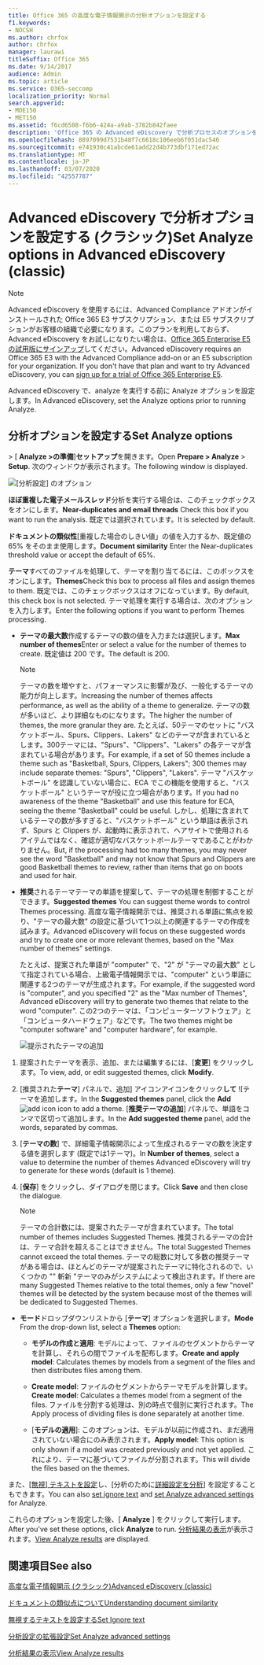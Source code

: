 ```yaml
---
title: Office 365 の高度な電子情報開示の分析オプションを設定する
f1.keywords:
- NOCSH
ms.author: chrfox
author: chrfox
manager: laurawi
titleSuffix: Office 365
ms.date: 9/14/2017
audience: Admin
ms.topic: article
ms.service: O365-seccomp
localization_priority: Normal
search.appverid:
- MOE150
- MET150
ms.assetid: f6cd6588-f6b6-424a-a9ab-3782b842faee
description: 'Office 365 の Advanced eDiscovery で分析プロセスのオプションを設定する手順を確認します。これには、ほぼ重複、電子メールのスレッド、テーマなどが含まれます。  '
ms.openlocfilehash: 8897099d7531b48f7c6618c106eeb6f051dac546
ms.sourcegitcommit: e741930c41abcde61add22d4b773dbf171ed72ac
ms.translationtype: MT
ms.contentlocale: ja-JP
ms.lasthandoff: 03/07/2020
ms.locfileid: "42557787"
---
```

# <a name="set-analyze-options-in-advanced-ediscovery-classic"></a><span data-ttu-id="75e99-103">Advanced eDiscovery で分析オプションを設定する (クラシック)</span><span class="sxs-lookup"><span data-stu-id="75e99-103">Set Analyze options in Advanced eDiscovery (classic)</span></span>

> [!NOTE]
> <span data-ttu-id="75e99-p101">Advanced eDiscovery を使用するには、Advanced Compliance アドオンがインストールされた Office 365 E3 サブスクリプション、または E5 サブスクリプションがお客様の組織で必要になります。このプランを利用しておらず、Advanced eDiscovery をお試しになりたい場合は、[Office 365 Enterprise E5 の試用版にサインアップ](https://go.microsoft.com/fwlink/p/?LinkID=698279)してください。</span><span class="sxs-lookup"><span data-stu-id="75e99-p101">Advanced eDiscovery requires an Office 365 E3 with the Advanced Compliance add-on or an E5 subscription for your organization. If you don't have that plan and want to try Advanced eDiscovery, you can [sign up for a trial of Office 365 Enterprise E5](https://go.microsoft.com/fwlink/p/?LinkID=698279).</span></span> 
  
<span data-ttu-id="75e99-106">Advanced eDiscovery で、analyze を実行する前に Analyze オプションを設定します。</span><span class="sxs-lookup"><span data-stu-id="75e99-106">In Advanced eDiscovery, set the Analyze options prior to running Analyze.</span></span>
  
## <a name="set-analyze-options"></a><span data-ttu-id="75e99-107">分析オプションを設定する</span><span class="sxs-lookup"><span data-stu-id="75e99-107">Set Analyze options</span></span>

<span data-ttu-id="75e99-108">\> [ **Analyze \>の準備**]**セットアップ**を開きます。</span><span class="sxs-lookup"><span data-stu-id="75e99-108">Open **Prepare \> Analyze** \> **Setup**.</span></span> <span data-ttu-id="75e99-109">次のウィンドウが表示されます。</span><span class="sxs-lookup"><span data-stu-id="75e99-109">The following window is displayed.</span></span>
  
![[分析設定] のオプション](../media/c3ec7a92-8484-4812-b98c-aa3eb740e5b7.png)
  
 <span data-ttu-id="75e99-111">**ほぼ重複した電子メールスレッド**分析を実行する場合は、このチェックボックスをオンにします。</span><span class="sxs-lookup"><span data-stu-id="75e99-111">**Near-duplicates and email threads** Check this box if you want to run the analysis.</span></span> <span data-ttu-id="75e99-112">既定では選択されています。</span><span class="sxs-lookup"><span data-stu-id="75e99-112">It is selected by default.</span></span> 
  
 <span data-ttu-id="75e99-113">**ドキュメントの類似性**[重複した場合のしきい値」の値を入力するか、既定値の65% をそのまま使用します。</span><span class="sxs-lookup"><span data-stu-id="75e99-113">**Document similarity** Enter the Near-duplicates threshold value or accept the default of 65%.</span></span> 
  
 <span data-ttu-id="75e99-114">**テーマ**すべてのファイルを処理して、テーマを割り当てるには、このボックスをオンにします。</span><span class="sxs-lookup"><span data-stu-id="75e99-114">**Themes**Check this box to process all files and assign themes to them.</span></span> <span data-ttu-id="75e99-115">既定では、このチェックボックスはオフになっています。</span><span class="sxs-lookup"><span data-stu-id="75e99-115">By default, this check box is not selected.</span></span> <span data-ttu-id="75e99-116">テーマ処理を実行する場合は、次のオプションを入力します。</span><span class="sxs-lookup"><span data-stu-id="75e99-116">Enter the following options if you want to perform Themes processing.</span></span>
  
- <span data-ttu-id="75e99-117">**テーマの最大数**作成するテーマの数の値を入力または選択します。</span><span class="sxs-lookup"><span data-stu-id="75e99-117">**Max number of themes**Enter or select a value for the number of themes to create.</span></span> <span data-ttu-id="75e99-118">既定値は 200 です。</span><span class="sxs-lookup"><span data-stu-id="75e99-118">The default is 200.</span></span> 
    
    > [!NOTE]
    > <span data-ttu-id="75e99-119">テーマの数を増やすと、パフォーマンスに影響が及び、一般化するテーマの能力が向上します。</span><span class="sxs-lookup"><span data-stu-id="75e99-119">Increasing the number of themes affects performance, as well as the ability of a theme to generalize.</span></span> <span data-ttu-id="75e99-120">テーマの数が多いほど、より詳細なものになります。</span><span class="sxs-lookup"><span data-stu-id="75e99-120">The higher the number of themes, the more granular they are.</span></span> <span data-ttu-id="75e99-121">たとえば、50テーマのセットに "バスケットボール、Spurs、Clippers、Lakers" などのテーマが含まれているとします。300テーマには、"Spurs"、"Clippers"、"Lakers" の各テーマが含まれている場合があります。</span><span class="sxs-lookup"><span data-stu-id="75e99-121">For example, if a set of 50 themes include a theme such as "Basketball, Spurs, Clippers, Lakers"; 300 themes may include separate themes: "Spurs", "Clippers", "Lakers".</span></span> <span data-ttu-id="75e99-122">テーマ "バスケットボール" を認識していない場合に、ECA でこの機能を使用すると、"バスケットボール" というテーマが役に立つ場合があります。</span><span class="sxs-lookup"><span data-stu-id="75e99-122">If you had no awareness of the theme "Basketball" and use this feature for ECA, seeing the theme "Basketball" could be useful.</span></span> <span data-ttu-id="75e99-123">しかし、処理に含まれているテーマの数が多すぎると、"バスケットボール" という単語は表示されず、Spurs と Clippers が、起動時に表示されて、ヘアサイトで使用されるアイテムではなく、確認が適切なバスケットボールテーマであることがわかりません。</span><span class="sxs-lookup"><span data-stu-id="75e99-123">But, if the processing had too many themes, you may never see the word "Basketball" and may not know that Spurs and Clippers are good Basketball themes to review, rather than items that go on boots and used for hair.</span></span> 
  
- <span data-ttu-id="75e99-124">**推奨**されるテーマテーマの単語を提案して、テーマの処理を制御することができます。</span><span class="sxs-lookup"><span data-stu-id="75e99-124">**Suggested themes** You can suggest theme words to control Themes processing.</span></span> <span data-ttu-id="75e99-125">高度な電子情報開示では、推奨される単語に焦点を絞り、"テーマの最大数" の設定に基づいて1つ以上の関連するテーマの作成を試みます。</span><span class="sxs-lookup"><span data-stu-id="75e99-125">Advanced eDiscovery will focus on these suggested words and try to create one or more relevant themes, based on the "Max number of themes" settings.</span></span> 
    
    <span data-ttu-id="75e99-126">たとえば、提案された単語が "computer" で、"2" が "テーマの最大数" として指定されている場合、上級電子情報開示では、"computer" という単語に関連する2つのテーマが生成されます。</span><span class="sxs-lookup"><span data-stu-id="75e99-126">For example, if the suggested word is "computer", and you specified "2" as the "Max number of Themes", Advanced eDiscovery will try to generate two themes that relate to the word "computer".</span></span> <span data-ttu-id="75e99-127">この2つのテーマは、「コンピューターソフトウェア」と「コンピュータハードウェア」などです。</span><span class="sxs-lookup"><span data-stu-id="75e99-127">The two themes might be "computer software" and "computer hardware", for example.</span></span> 
    
    ![提示されたテーマの追加](../media/06e9ffd3-a76c-423b-b450-9e465eb9a02f.png)
  
1. <span data-ttu-id="75e99-129">提案されたテーマを表示、追加、または編集するには、[**変更**] をクリックします。</span><span class="sxs-lookup"><span data-stu-id="75e99-129">To view, add, or edit suggested themes, click **Modify**.</span></span>
    
2. <span data-ttu-id="75e99-130">[推奨された**テーマ**] パネルで、[](../media/c2dd8b3a-5a22-412c-a7fa-143f5b2b5612.png)追加] アイコンアイコンをクリック**して** ![テーマを追加します。</span><span class="sxs-lookup"><span data-stu-id="75e99-130">In the **Suggested themes** panel, click the **Add** ![add icon](../media/c2dd8b3a-5a22-412c-a7fa-143f5b2b5612.png) icon to add a theme.</span></span> <span data-ttu-id="75e99-131">[**推奨テーマの追加**] パネルで、単語をコンマで区切って追加します。</span><span class="sxs-lookup"><span data-stu-id="75e99-131">In the **Add suggested theme** panel, add the words, separated by commas.</span></span> 
    
3. <span data-ttu-id="75e99-132">[**テーマの数**] で、詳細電子情報開示によって生成されるテーマの数を決定する値を選択します (既定では1テーマ)。</span><span class="sxs-lookup"><span data-stu-id="75e99-132">In **Number of themes**, select a value to determine the number of themes Advanced eDiscovery will try to generate for these words (default is 1 theme).</span></span>
    
4. <span data-ttu-id="75e99-133">[**保存**] をクリックし、ダイアログを閉じます。</span><span class="sxs-lookup"><span data-stu-id="75e99-133">Click **Save** and then close the dialogue.</span></span> 
    
    > [!NOTE]
    > <span data-ttu-id="75e99-134">テーマの合計数には、提案されたテーマが含まれています。</span><span class="sxs-lookup"><span data-stu-id="75e99-134">The total number of themes includes Suggested Themes.</span></span> <span data-ttu-id="75e99-135">推奨されるテーマの合計は、テーマ合計を超えることはできません。</span><span class="sxs-lookup"><span data-stu-id="75e99-135">The total Suggested Themes cannot exceed the total themes.</span></span> <span data-ttu-id="75e99-136">テーマの総数に対して多数の推奨テーマがある場合は、ほとんどのテーマが提案されたテーマに特化されるので、いくつかの "" 斬新 "テーマのみがシステムによって検出されます。</span><span class="sxs-lookup"><span data-stu-id="75e99-136">If there are many Suggested Themes relative to the total themes, only a few "novel" themes will be detected by the system because most of the themes will be dedicated to Suggested Themes.</span></span> 
  
- <span data-ttu-id="75e99-137">**モード**ドロップダウンリストから [**テーマ**] オプションを選択します。</span><span class="sxs-lookup"><span data-stu-id="75e99-137">**Mode** From the drop-down list, select a **Themes** option:</span></span> 
    
  - <span data-ttu-id="75e99-138">**モデルの作成と適用**: モデルによって、ファイルのセグメントからテーマを計算し、それらの間でファイルを配布します。</span><span class="sxs-lookup"><span data-stu-id="75e99-138">**Create and apply model**: Calculates themes by models from a segment of the files and then distributes files among them.</span></span>
    
  - <span data-ttu-id="75e99-139">**Create model**: ファイルのセグメントからテーマモデルを計算します。</span><span class="sxs-lookup"><span data-stu-id="75e99-139">**Create model**: Calculates a themes model from a segment of the files.</span></span> <span data-ttu-id="75e99-140">ファイルを分割する処理は、別の時点で個別に実行されます。</span><span class="sxs-lookup"><span data-stu-id="75e99-140">The Apply process of dividing files is done separately at another time.</span></span>
    
  - <span data-ttu-id="75e99-141">[**モデルの適用**]: このオプションは、モデルが以前に作成され、まだ適用されていない場合にのみ表示されます。</span><span class="sxs-lookup"><span data-stu-id="75e99-141">**Apply model**: This option is only shown if a model was created previously and not yet applied.</span></span> <span data-ttu-id="75e99-142">これにより、テーマに基づいてファイルが分割されます。</span><span class="sxs-lookup"><span data-stu-id="75e99-142">This will divide the files based on the themes.</span></span>
    
<span data-ttu-id="75e99-143">また、[[無視] テキストを設定](set-ignore-text-in-advanced-ediscovery.md)し、[分析のために[詳細設定を分析](set-analyze-advanced-settings-in-advanced-ediscovery.md)] を設定することもできます。</span><span class="sxs-lookup"><span data-stu-id="75e99-143">You can also [set ignore text](set-ignore-text-in-advanced-ediscovery.md) and [set Analyze advanced settings](set-analyze-advanced-settings-in-advanced-ediscovery.md) for Analyze.</span></span> 
  
<span data-ttu-id="75e99-144">これらのオプションを設定した後、[ **Analyze** ] をクリックして実行します。</span><span class="sxs-lookup"><span data-stu-id="75e99-144">After you've set these options, click **Analyze** to run.</span></span> <span data-ttu-id="75e99-145">[分析結果の表示](view-analyze-results-in-advanced-ediscovery.md)が表示されます。</span><span class="sxs-lookup"><span data-stu-id="75e99-145">[View Analyze results](view-analyze-results-in-advanced-ediscovery.md) are displayed.</span></span> 
  
## <a name="see-also"></a><span data-ttu-id="75e99-146">関連項目</span><span class="sxs-lookup"><span data-stu-id="75e99-146">See also</span></span>

[<span data-ttu-id="75e99-147">高度な電子情報開示 (クラシック)</span><span class="sxs-lookup"><span data-stu-id="75e99-147">Advanced eDiscovery (classic)</span></span>](office-365-advanced-ediscovery.md)
  
[<span data-ttu-id="75e99-148">ドキュメントの類似点について</span><span class="sxs-lookup"><span data-stu-id="75e99-148">Understanding document similarity</span></span>](understand-document-similarity-in-advanced-ediscovery.md)
  
[<span data-ttu-id="75e99-149">無視するテキストを設定する</span><span class="sxs-lookup"><span data-stu-id="75e99-149">Set Ignore text </span></span>](set-ignore-text-in-advanced-ediscovery.md)
  
[<span data-ttu-id="75e99-150">分析設定の拡張設定</span><span class="sxs-lookup"><span data-stu-id="75e99-150">Set Analyze advanced settings</span></span>](set-analyze-advanced-settings-in-advanced-ediscovery.md)
  
[<span data-ttu-id="75e99-151">分析結果の表示</span><span class="sxs-lookup"><span data-stu-id="75e99-151">View Analyze results</span></span>](view-analyze-results-in-advanced-ediscovery.md)

